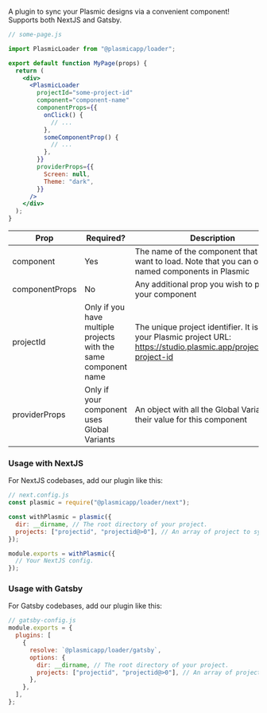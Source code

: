 A plugin to sync your Plasmic designs via a convenient <PlasmicLoader /> component! Supports both NextJS and Gatsby.

```jsx
// some-page.js

import PlasmicLoader from "@plasmicapp/loader";

export default function MyPage(props) {
  return (
    <div>
      <PlasmicLoader
        projectId="some-project-id"
        component="component-name"
        componentProps={{
          onClick() {
            // ...
          },
          someComponentProp() {
            // ...
          },
        }}
        providerProps={{
          Screen: null,
          Theme: "dark",
        }}
      />
    </div>
  );
}
```

| Prop           | Required?                                                       | Description                                                                                                               |
| -------------- | --------------------------------------------------------------- | ------------------------------------------------------------------------------------------------------------------------- |
| component      | Yes                                                             | The name of the component that you want to load. Note that you can only load named components in Plasmic                  | $12 |
| componentProps | No                                                              | Any additional prop you wish to pass to your component                                                                    |
| projectId      | Only if you have multiple projects with the same component name | The unique project identifier. It is inside your Plasmic project URL: https://studio.plasmic.app/projects/here-project-id |
| providerProps  | Only if your component uses Global Variants                     | An object with all the Global Variants and their value for this component                                                 |

### Usage with NextJS

For NextJS codebases, add our plugin like this:

```js
// next.config.js
const plasmic = require("@plasmicapp/loader/next");

const withPlasmic = plasmic({
  dir: __dirname, // The root directory of your project.
  projects: ["projectid", "projectid@>0"], // An array of project to sync.
});

module.exports = withPlasmic({
  // Your NextJS config.
});
```

### Usage with Gatsby

For Gatsby codebases, add our plugin like this:

```js
// gatsby-config.js
module.exports = {
  plugins: [
    {
      resolve: `@plasmicapp/loader/gatsby`,
      options: {
        dir: __dirname, // The root directory of your project.
        projects: ["projectid", "projectid@>0"], // An array of projects to sync.
      },
    },
  ],
};
```

